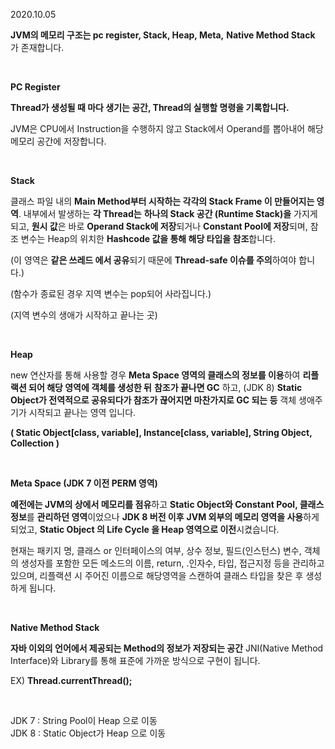2020.10.05

**JVM의 메모리 구조는 pc register, Stack, Heap, Meta,** **Native Method Stack** 가 존재합니다.

<br/>

**PC Register** 

**Thread가 생성될 때 마다 생기는 공간, Thread의 실행할 명령을 기록합니다.**

JVM은 CPU에서 Instruction을 수행하지 않고 Stack에서 Operand를 뽑아내어 
해당 메모리 공간에 저장합니다.

<br/>

**Stack** 

클래스 파일 내의 **Main Method부터 시작하는 각각의 Stack Frame 이 만들어지는 영역**. 내부에서 발생하는 **각 Thread는** **하나의 Stack 공간 (Runtime Stack)을** 가지게 되고, **원시 값**은 바로 **Operand Stack에 저장**되거나 **Constant Pool에 저장**되며, 참조 변수는 Heap의 위치한 **Hashcode 값을 통해 해당 타입을 참조**합니다. 

(이 영역은 **같은 쓰레드 에서 공유**되기 때문에 **Thread-safe 이슈를 주의**하여야 합니다.)

(함수가 종료된 경우 지역 변수는 pop되어 사라집니다.)

(지역 변수의 생애가 시작하고 끝나는 곳)


<br/>

**Heap** 

new 연산자를 통해 사용할 경우 **Meta Space 영역의  클래스의 정보를 이용**하여 **리플랙션   되어 해당 영역에 객체를 생성한 뒤** **참조가 끝나면 GC** 하고, (JDK 8) **Static Object가 전역적으로 공유되다가 참조가 끊어지면 마찬가지로 GC 되는 등** 객체 생애주기가 시작되고 끝나는 영역 입니다.

**( Static Object[class, variable], Instance[class, variable], String Object, Collection )**

<br/>

**Meta Space (JDK 7 이전 PERM 영역)** 

**예전에는 JVM의 상에서 메모리를 점유**하고 **Static Object와 Constant Pool, 클래스 정보**를   **관리하던 영역**이었으나 **JDK 8 버전 이후** **JVM 외부의 메모리 영역을 사용**하게 되었고, **Static Object 의 Life Cycle 을 Heap 영역으로 이전**시켰습니다.

현재는 패키지 명, 클래스 or 인터페이스의 여부, 상수 정보, 필드(인스턴스) 변수, 객체의     생성자를 포함한 모든 메소드의 이름, return, .인자수, 타입, 접근지정 등을 관리하고 있으며, 리플랙션 시 주어진 이름으로 해당영역을 스캔하여 클래스 타입을 찾은 후 생성하게 됩니다.

<br/>

**Native Method Stack**

**자바 이외의 언어에서 제공되는 Method의 정보가 저장되는 공간** 
JNI(Native Method Interface)와 Library를 통해 표준에 가까운 방식으로 구현이 됩니다.

EX) **Thread.currentThread();**

<br/>

JDK 7 : String Pool이 Heap 으로 이동
<br/>
JDK 8 : Static Object가 Heap 으로 이동